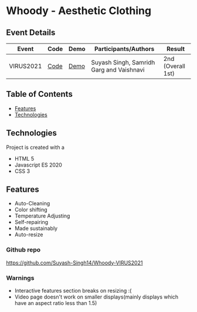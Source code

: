 # Whoody - Aesthetic Clothing

## Event Details

| Event | Code | Demo | Participants/Authors | Result |
| --- | --- | --- | --- | -- |
| VIRUS2021  | [Code](https://github.com/BVNCodeTech/Whoody-VIRUS2021) | [Demo](https://suyash-singh14.github.io/Whoody-VIRUS2021/) | Suyash Singh, Samridh Garg and Vaishnavi | 2nd (Overall 1st) |

##  Table of Contents  
*  [Features ](#features)     
*  [Technologies](#technologies)     



##  Technologies
Project is created with  a
*  HTML 5  
*  Javascript ES 2020  
*  CSS 3 
    
##  Features
*   Auto-Cleaning  
*  Color shifting  
*   Temperature Adjusting   
*  Self-repairing   
*  Made sustainably   
*  Auto-resize   

###  Github repo
https://github.com/Suyash-Singh14/Whoody-VIRUS2021

### Warnings
* Interactive features section breaks on resizing :(
* Video page doesn't work on smaller displays(mainly displays which have an aspect ratio less than 1.5)
